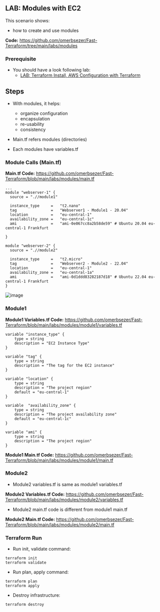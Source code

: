 ## LAB: Modules with EC2

This scenario shows:
- how to create and use modules 

**Code:** https://github.com/omerbsezer/Fast-Terraform/tree/main/labs/modules

### Prerequisite

- You should have a look following lab: 
  - [LAB: Terraform Install, AWS Configuration with Terraform](https://github.com/omerbsezer/Fast-Terraform/blob/main/Terraform-Install-AWS-Configuration.md)

## Steps

- With modules, it helps:
  - organize configuration
  - encapsulation 
  - re-usability
  - consistency

- Main.tf refers modules (directories)
- Each modules have variables.tf


### Module Calls (Main.tf)

**Main.tf Code:** https://github.com/omerbsezer/Fast-Terraform/blob/main/labs/modules/main.tf

``` 
...
module "webserver-1" {
  source = ".//module1"

  instance_type     =   "t2.nano"
  tag               =   "Webserver1 - Module1 - 20.04"
  location          =   "eu-central-1"
  availability_zone =   "eu-central-1c"
  ami               =   "ami-0e067cc8a2b58de59" # Ubuntu 20.04 eu-central-1 Frankfurt

}

module "webserver-2" {
  source = ".//module2"

  instance_type     =   "t2.micro"
  tag               =   "Webserver2 - Module2 - 22.04"
  location          =   "eu-central-1"
  availability_zone =   "eu-central-1a"
  ami               =   "ami-0d1ddd83282187d18" # Ubuntu 22.04 eu-central-1 Frankfurt
}
``` 

![image](https://user-images.githubusercontent.com/10358317/229362702-43148537-03fc-4876-9883-ccee83a63f56.png)

### Module1

**Module1 Variables.tf Code:** https://github.com/omerbsezer/Fast-Terraform/blob/main/labs/modules/module1/variables.tf

``` 
variable "instance_type" {
    type = string
    description = "EC2 Instance Type"
}

variable "tag" {
    type = string
    description = "The tag for the EC2 instance"
}

variable "location" {
    type = string
    description = "The project region"
    default = "eu-central-1"
}

variable  "availability_zone" {
    type = string
    description = "The project availability zone"
    default = "eu-central-1c"
} 

variable "ami" {
    type = string
    description = "The project region"
}
``` 

**Module1 Main.tf Code:** https://github.com/omerbsezer/Fast-Terraform/blob/main/labs/modules/module1/main.tf


### Module2

- Module2 variables.tf is same as module1 variables.tf

**Module2 Variables.tf Code:** https://github.com/omerbsezer/Fast-Terraform/blob/main/labs/modules/module2/variables.tf

- Module2 main.tf code is different from module1 main.tf

**Module2 Main.tf Code:** https://github.com/omerbsezer/Fast-Terraform/blob/main/labs/modules/module2/main.tf

### Terraform Run

- Run init, validate command:

``` 
terraform init
terraform validate
``` 

- Run plan, apply command:

``` 
terraform plan
terraform apply
``` 




- Destroy infrastructure:

```
terraform destroy 
``` 

